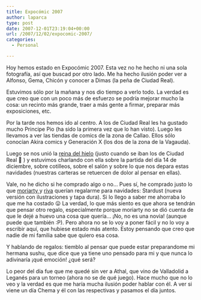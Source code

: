 ```yaml
---
title: Expocómic 2007
author: laparca
type: post
date: 2007-12-01T23:19:04+00:00
url: /2007/12/02/expocomic-2007/
categories:
  - Personal

---
```

Hoy hemos estado en Expocómic 2007. Esta vez no he hecho ni una sola fotografía, así que buscad por otro lado. Me ha hecho ilusión poder ver a Alfonso, Gema, Chicón y conocer a Dimas (la peña de Ciudad Real).

Estuvimos sólo por la mañana y nos dio tiempo a verlo todo. La verdad es que creo que con un poco más de esfuerzo se podría mejorar mucho la cosa: un recinto más grande, traer a más gente a firmar, preparar más exposiciones, etc.

Por la tarde nos hemos ido al centro. A los de Ciudad Real les ha gustado mucho Principe Pio (ha sido la primera vez que lo han visto). Luego les llevamos a ver las tiendas de comics de la zona de Callao. Ellos sólo conocían Akira comics y Generación X (los dos de la zona de la Vagauda).

Luego se nos unió la <a href="http://lacortecelestialdice.blogspot.com/" title="El blog de la reina del hielo" target="_blank">reina del hielo</a> (justo cuando se iban los de Ciudad Real 🙁 ) y estuvimos charlando con ella sobre la partida del día 14 de diciembre, sobre cotilleos, sobre el salón y sobre lo que nos depara estas navidades (nuestras carteras se retuercen de dolor al pensar en ellas).

Vale, no he dicho si he comprado algo o no&#8230; Pues sí, he comprado justo lo que <a href="http://james-moriarty-black.blogspot.com/" title="El blog de moriarty" target="_blank">moriarty </a>y <a href="http://www.thangtar.es/" title="El blog de riva" target="_blank">riva</a> querían regalarme para navidades: Stardust (nueva versión con ilustraciones y tapa dura). Si lo llego a saber me ahorraba lo que me ha costado 😛 La verdad, lo que más siento es que ahora se tendrán que pensar otro regalo, especialmente porque moriarty no se dió cuenta de que le dejé a huevo una cosa que quería&#8230; ¡No, no es una novia! (aunque puede que también :P). Pero ahora no se lo voy a poner fácil y no lo voy a escribir aquí, que hubiese estado más atento. Estoy pensando que creo que nadie de mi familia sabe que quiero esa cosa.

Y hablando de regalos: tiemblo al pensar que puede estar preparandome mi hermana sushu, que dice que ya tiene uno pensado para mi y que nunca lo adivinaría ¡qué emoción! ¿qué será?

Lo peor del día fue que me quedé sin ver a Athal, que vino de Valladolid a Leganés para un torneo (ahora no se de qué juego). Hace mucho que no lo veo y la verdad es que me haría mucha ilusión poder hablar con él. A ver si viene un día Chema y él con las respectivas y pasamos el día juntos.